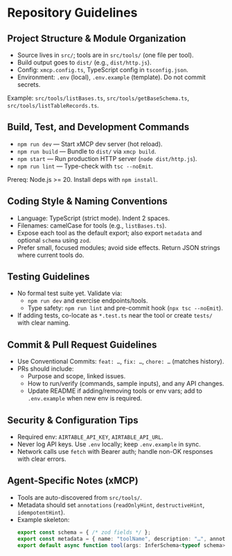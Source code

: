 # Repository Guidelines

## Project Structure & Module Organization
- Source lives in `src/`; tools are in `src/tools/` (one file per tool).
- Build output goes to `dist/` (e.g., `dist/http.js`).
- Config: `xmcp.config.ts`, TypeScript config in `tsconfig.json`.
- Environment: `.env` (local), `.env.example` (template). Do not commit secrets.

Example: `src/tools/listBases.ts`, `src/tools/getBaseSchema.ts`, `src/tools/listTableRecords.ts`.

## Build, Test, and Development Commands
- `npm run dev` — Start xMCP dev server (hot reload).
- `npm run build` — Bundle to `dist/` via `xmcp build`.
- `npm start` — Run production HTTP server (`node dist/http.js`).
- `npm run lint` — Type-check with `tsc --noEmit`.

Prereq: Node.js >= 20. Install deps with `npm install`.

## Coding Style & Naming Conventions
- Language: TypeScript (strict mode). Indent 2 spaces.
- Filenames: camelCase for tools (e.g., `listBases.ts`).
- Expose each tool as the default export; also export `metadata` and optional `schema` using `zod`.
- Prefer small, focused modules; avoid side effects. Return JSON strings where current tools do.

## Testing Guidelines
- No formal test suite yet. Validate via:
  - `npm run dev` and exercise endpoints/tools.
  - Type safety: `npm run lint` and pre-commit hook (`npx tsc --noEmit`).
- If adding tests, co-locate as `*.test.ts` near the tool or create `tests/` with clear naming.

## Commit & Pull Request Guidelines
- Use Conventional Commits: `feat: …`, `fix: …`, `chore: …` (matches history).
- PRs should include:
  - Purpose and scope, linked issues.
  - How to run/verify (commands, sample inputs), and any API changes.
  - Update README if adding/removing tools or env vars; add to `.env.example` when new env is required.

## Security & Configuration Tips
- Required env: `AIRTABLE_API_KEY`, `AIRTABLE_API_URL`.
- Never log API keys. Use `.env` locally; keep `.env.example` in sync.
- Network calls use `fetch` with Bearer auth; handle non-OK responses with clear errors.

## Agent-Specific Notes (xMCP)
- Tools are auto-discovered from `src/tools/`.
- Metadata should set `annotations` (`readOnlyHint`, `destructiveHint`, `idempotentHint`).
- Example skeleton:
  ```ts
  export const schema = { /* zod fields */ };
  export const metadata = { name: "toolName", description: "…", annotations: { readOnlyHint: true, destructiveHint: false, idempotentHint: true } };
  export default async function tool(args: InferSchema<typeof schema>) { /* … */ }
  ```
